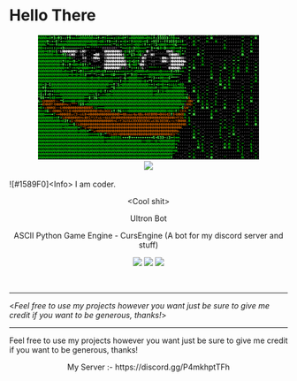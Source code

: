 <le align="center"> **Hello There**</le>
========

<div align="center">
<img src="./gif1.gif" width="400px">
<br>
<img src="https://img.shields.io/github/followers/Xeouz?style=social">
<br>
</div>

![#1589F0]&lt;Info&gt;
<msg align="center">I am coder.</msg>

<p align="center"> 
&lt;Cool shit&gt;
</p>
<p align="center">Ultron Bot </p>
<p align="center">ASCII Python Game Engine - CursEngine (A bot for my discord server and stuff)</p>
</p>
<p align="center">
  <img src="https://github-readme-stats.vercel.app/api?username=Xeouz&layout=compact&hide_border=true&t&card_width=150&theme=onedark" height="150rem"/>
  <img src="https://github-readme-stats.vercel.app/api/top-langs/?username=Xeouz&layout=compact&hide_border=true&t&card_width=250&theme=onedark" height="150rem" />
  <img src="https://github-profile-trophy.vercel.app/?username=Xeouz&theme=dracula&margin-w=15&margin-h=15&column=7" height="150rem" />
  
</p>
<br />

-------------------------------------------------------------------------------------------------------------------------------------------------------------------

<_Feel free to use my projects however you want just be sure to give me credit if you want to be generous, thanks!_>

-------------------------------------------------------------------------------------------------------------------------------------------------------------------
Feel free to use my projects however you want just be sure to give me credit if you want to be generous, thanks!
<p align="center">
My Server :- https://discord.gg/P4mkhptTFh
  </p>

>
